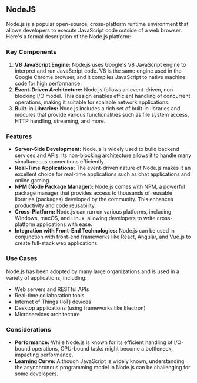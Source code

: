 ## NodeJS

Node.js is a popular open-source, cross-platform runtime environment that allows developers to execute JavaScript code outside of a web browser. Here's a formal description of the Node.js platform:

### Key Components
1. **V8 JavaScript Engine:** Node.js uses Google's V8 JavaScript engine to interpret and run JavaScript code. V8 is the same engine used in the Google Chrome browser, and it compiles JavaScript to native machine code for high performance.
2. **Event-Driven Architecture:** Node.js follows an event-driven, non-blocking I/O model. This design enables efficient handling of concurrent operations, making it suitable for scalable network applications.
3. **Built-in Libraries:** Node.js includes a rich set of built-in libraries and modules that provide various functionalities such as file system access, HTTP handling, streaming, and more.

### Features
- **Server-Side Development:** Node.js is widely used to build backend services and APIs. Its non-blocking architecture allows it to handle many simultaneous connections efficiently.
- **Real-Time Applications:** The event-driven nature of Node.js makes it an excellent choice for real-time applications such as chat applications and online gaming.
- **NPM (Node Package Manager):** Node.js comes with NPM, a powerful package manager that provides access to thousands of reusable libraries (packages) developed by the community. This enhances productivity and code reusability.
- **Cross-Platform:** Node.js can run on various platforms, including Windows, macOS, and Linux, allowing developers to write cross-platform applications with ease.
- **Integration with Front-End Technologies:** Node.js can be used in conjunction with front-end frameworks like React, Angular, and Vue.js to create full-stack web applications.

### Use Cases
Node.js has been adopted by many large organizations and is used in a variety of applications, including:
- Web servers and RESTful APIs
- Real-time collaboration tools
- Internet of Things (IoT) devices
- Desktop applications (using frameworks like Electron)
- Microservices architecture

### Considerations
- **Performance:** While Node.js is known for its efficient handling of I/O-bound operations, CPU-bound tasks might become a bottleneck, impacting performance.
- **Learning Curve:** Although JavaScript is widely known, understanding the asynchronous programming model in Node.js can be challenging for some developers.
